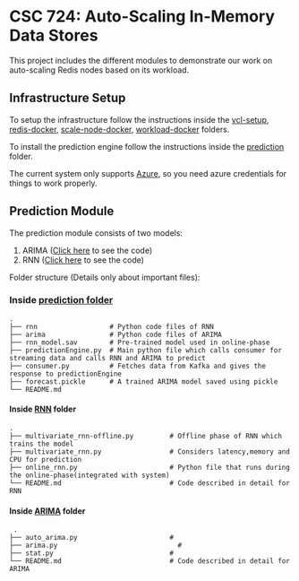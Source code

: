 # CSC 724: Auto-Scaling In-Memory Data Stores

This project includes the different modules to demonstrate our work on auto-scaling Redis nodes based on its workload.

## Infrastructure Setup

To setup the infrastructure follow the instructions inside the [vcl-setup](./vcl-setup), [redis-docker](./redis-docker), [scale-node-docker](./scale-node-docker), [workload-docker](./workload-docker) folders.

To install the prediction engine follow the instructions inside the [prediction](./prediction) folder.

The current system only supports [Azure](https://azure.com), so you need azure credentials for things to work properly.

## Prediction Module
The prediction module consists of two models:
1. ARIMA ([Click here](https://github.com/rahuliyer95/csc724-autoscaling-inmemory-datastores/tree/master/prediction/arima) to see the code)
2. RNN ([Click here](https://github.com/rahuliyer95/csc724-autoscaling-inmemory-datastores/tree/master/prediction/rnn) to see the code)

Folder structure (Details only about important files):

### Inside [prediction folder](https://github.com/rahuliyer95/csc724-autoscaling-inmemory-datastores/tree/master/prediction)
    .
    ├── rnn                  # Python code files of RNN
    ├── arima                # Python code files of ARIMA
    ├── rnn_model.sav        # Pre-trained model used in online-phase
    ├── predictionEngine.py  # Main python file which calls consumer for streaming data and calls RNN and ARIMA to predict
    ├── consumer.py          # Fetches data from Kafka and gives the response to predictionEngine
    ├── forecast.pickle      # A trained ARIMA model saved using pickle
    └── README.md

#### Inside [RNN](https://github.com/rahuliyer95/csc724-autoscaling-inmemory-datastores/tree/master/prediction/rnn) folder
    .
    ├── multivariate_rnn-offline.py         # Offline phase of RNN which trains the model
    ├── multivariate_rnn.py	                # Considers latency,memory and CPU for prediction
    ├── online_rnn.py                       # Python file that runs during the online-phase(integrated with system)
    └── README.md                           # Code described in detail for RNN

#### Inside [ARIMA](https://github.com/rahuliyer95/csc724-autoscaling-inmemory-datastores/tree/master/prediction/arima) folder
     .
    ├── auto_arima.py                       # 
    ├── arima.py	                          # 
    ├── stat.py                             # 
    └── README.md                           # Code described in detail for ARIMA

